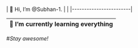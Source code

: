
| 👋 Hi, I’m @Subhan-1.  |                  |
|------------------------|


| 🌱 I’m currently learning everything
|-----------------------------------------|


#<i>Stay awesome!</i>
